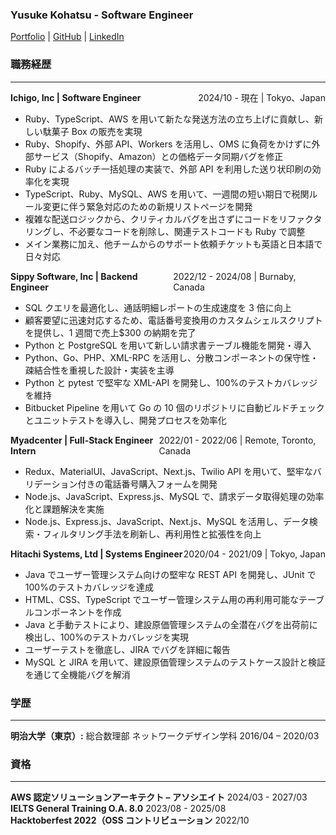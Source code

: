 ### Yusuke Kohatsu - Software Engineer

[Portfolio](https://yk-jp.github.io/portfolio/) | [GitHub](https://github.com/yk-jp) | [LinkedIn](https://www.linkedin.com/in/yusukekohatsu/)

### 職務経歴

---

<div style="display: flex; justify-content: space-between; align-items: baseline; width: 100%;">
  <strong>Ichigo, Inc | Software Engineer</strong>
  <span >2024/10 - 現在 | Tokyo、Japan</span>
</div>

- Ruby、TypeScript、AWS を用いて新たな発送方法の立ち上げに貢献し、新しい駄菓子 Box の販売を実現
- Ruby、Shopify、外部 API、Workers を活用し、OMS に負荷をかけずに外部サービス（Shopify、Amazon）との価格データ同期バグを修正
- Ruby によるバッチ一括処理の実装で、外部 API を利用した送り状印刷の効率化を実現
- TypeScript、Ruby、MySQL、AWS を用いて、一週間の短い期日で税関ルール変更に伴う緊急対応のための新規リストページを開発
- 複雑な配送ロジックから、クリティカルバグを出さずにコードをリファクタリングし、不必要なコードを削除し、関連テストコードも Ruby で調整
- メイン業務に加え、他チームからのサポート依頼チケットも英語と日本語で日々対応

<div style="display: flex; justify-content: space-between; align-items: baseline; width: 100%;">
  <strong>Sippy Software, Inc | Backend Engineer</strong>
  <span >2022/12 - 2024/08 | Burnaby, Canada</span>
</div>

- SQL クエリを最適化し、通話明細レポートの生成速度を 3 倍に向上
- 顧客要望に迅速対応するため、電話番号変換用のカスタムシェルスクリプトを提供し、1 週間で売上$300 の納期を完了
- Python と PostgreSQL を用いて新しい請求書テーブル機能を開発・導入
- Python、Go、PHP、XML-RPC を活用し、分散コンポーネントの保守性・疎結合性を重視した設計・実装を主導
- Python と pytest で堅牢な XML-API を開発し、100%のテストカバレッジを維持
- Bitbucket Pipeline を用いて Go の 10 個のリポジトリに自動ビルドチェックとユニットテストを導入し、開発プロセスを効率化

<div style="display: flex; justify-content: space-between; align-items: baseline; width: 100%;">
  <strong>Myadcenter | Full-Stack Engineer Intern</strong>
  <span >2022/01 - 2022/06 | Remote, Toronto, Canada</span>
</div>

- Redux、MaterialUI、JavaScript、Next.js、Twilio API を用いて、堅牢なバリデーション付きの電話番号購入フォームを開発
- Node.js、JavaScript、Express.js、MySQL で、請求データ取得処理の効率化と課題解決を実施
- Node.js、Express.js、JavaScript、Next.js、MySQL を活用し、データ検索・フィルタリング手法を刷新し、再利用性と拡張性を向上

<div style="display: flex; justify-content: space-between; align-items: baseline; width: 100%;">
  <strong>Hitachi Systems, Ltd | Systems Engineer</strong>
  <span>2020/04 - 2021/09 | Tokyo, Japan</span>
</div>

- Java でユーザー管理システム向けの堅牢な REST API を開発し、JUnit で 100%のテストカバレッジを達成
- HTML、CSS、TypeScript でユーザー管理システム用の再利用可能なテーブルコンポーネントを作成
- Java と手動テストにより、建設原価管理システムの全潜在バグを出荷前に検出し、100%のテストカバレッジを実現
- ユーザーテストを徹底し、JIRA でバグを詳細に報告
- MySQL と JIRA を用いて、建設原価管理システムのテストケース設計と検証を通じて全機能バグを解消

### 学歴

---

**明治大学（東京）:** 総合数理部 ネットワークデザイン学科 2016/04 – 2020/03

### 資格

---

**AWS 認定ソリューションアーキテクト – アソシエイト** 2024/03 - 2027/03  
**IELTS General Training O.A. 8.0** 2023/08 - 2025/08  
**Hacktoberfest 2022（OSS コントリビューション** 2022/10
